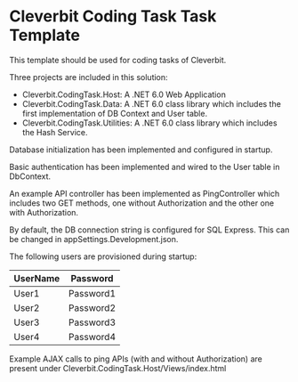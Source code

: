 # Cleverbit Coding Task Task Template

This template should be used for coding tasks of Cleverbit.

Three projects are included in this solution:
- Cleverbit.CodingTask.Host: A .NET 6.0 Web Application
- Cleverbit.CodingTask.Data: A .NET 6.0 class library which includes the first implementation of DB Context and User table.
- Cleverbit.CodingTask.Utilities: A .NET 6.0 class library which includes the Hash Service.

Database initialization has been implemented and configured in startup.

Basic authentication has been implemented and wired to the User table in DbContext.

An example API controller has been implemented as PingController which includes two GET methods, one without Authorization and the other one with Authorization.

By default, the DB connection string is configured for SQL Express. This can be changed in appSettings.Development.json.

The following users are provisioned during startup:

|UserName|Password|
|-|-|
|User1|Password1|
|User2|Password2|
|User3|Password3|
|User4|Password4|

Example AJAX calls to ping APIs (with and without Authorization) are present under Cleverbit.CodingTask.Host/Views/index.html